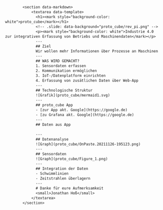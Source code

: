             <section data-markdown>
                <textarea data-template>
                  <h1><mark style="background-color: white">proto_cube</mark></h1>
                  <!-- .slide: data-background="proto_cube/rev_pi.png" -->
                  <p><mark style="background-color: white">Industrie 4.0 zur integrativen Erfassung von Betriebs und Maschinendaten</mark></p> 
                  ---
                  ## Ziel
                  Wir wollen mehr Informationen über Prozesse an Maschinen
                  ---
                  ## WAS WIRD GEMACHT?
                  1. Sensordaten erfassen
                  2. Kommunikation ermöglichen
                  3. IoT-/Datenplatform einrichten
                  4. Erfassung von zusätlichen Daten über Web-App
                  ---
                  ## Technologische Struktur
                  ![Grafik](proto_cube/mermaid1.svg)
                  ---
                  ## proto_cube App
                  - [zur App akt. Google](https://google.de)
                  - [zu Grafana akt. Google](https://google.de)
                  ---
                  ## Daten aus App 

                  ---
                  ## Datenanalyse
                  ![Graph](proto_cube/OnPaste.20211126-195123.png)
                  ---
                  ## Sensordaten
                  ![Graph](proto_cube/Figure_1.png)
                  ---
                  ## Integration der Daten
                  - Schwimmlinien
                  - Zeitstrahlen überlagern
                  ---
                  # Danke für eure Aufmerksamkeit
                  <small>Jonathan Hoß</small>
                </textarea>
            </section>